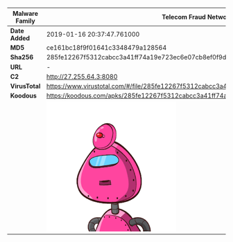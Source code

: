 | Malware Family | Telecom Fraud Network for South Koreans                      |
| -------------- | ------------------------------------------------------------ |
| **Date Added** | 2019-01-16 20:37:47.761000                                                   |
| **MD5**        | ce161bc18f9f01641c3348479a128564                             |
| **Sha256**     | 285fe12267f5312cabcc3a41ff74a19e723ec6e07cb8ef0f9d8c8d413fa4252b |
| **URL**        | -                                                            |
| **C2**         | http://27.255.64.3:8080 |
| **VirusTotal** | https://www.virustotal.com/#/file/285fe12267f5312cabcc3a41ff74a19e723ec6e07cb8ef0f9d8c8d413fa4252b/detection |
| **Koodous**    | https://koodous.com/apks/285fe12267f5312cabcc3a41ff74a19e723ec6e07cb8ef0f9d8c8d413fa4252b |
|                | ![](../assets/285fe12267f5312cabcc3a41ff74a19e723ec6e07cb8ef0f9d8c8d413fa4252b.png) |